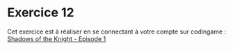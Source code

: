 # Exercice 12

Cet exercice est à réaliser en se connectant à votre compte sur codingame : [Shadows of the Knight - Episode 1](https://www.codingame.com/training/medium/shadows-of-the-knight-episode-1)

